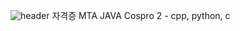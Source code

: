 ![header](https://capsule-render.vercel.app/api?type=waving&color=black&fontColor=White&text=KIMMINA&fontSize=20)
   자격증
MTA JAVA
Cospro 2 - cpp, python, c 
